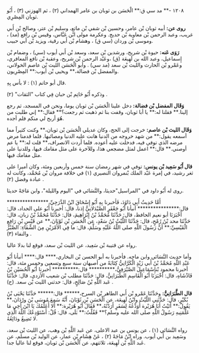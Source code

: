 ١٢٠٨ -** مد سي ق:** الْحَسَن بن ثوبان بن عامر الهمداني (٢) ، ثم الهوزني (٣) ، أَبُو ثوبان المِصْرِي.

**روى عن:** أبيه ثوبان بْن عامر، وحسين بْن شفي بْن ماتع، وسليم بْن عتر، وصالح بْن أَبي غريب، وعبد الرحمن بْن معاوية بْن حديج. وعكرمة مولى ابْن عَبَّاس، وقيس بْن رافع (مد) ، وموسى بْن وردان (سي ق) ، وهشام بْن أَبي رقية، ويزيد بْن أبي حبيب.

**رَوَى عَنه:** حيوة بْن شريح، ورشدين بْن سعد، وسعد بْن أَبي أيوب (سي) ، وضمام بْن إِسماعيل، وعبد الله بن لَهِيعَة (ق) ،وعَبْد الرحمن بْن شريح، وعقبة بْن نافع المعافري، وعَمْرو بْن الحارث والليث بْن سعد (مد سي) . وأبو الْحَسَن الليث بْن عاصم الخولاني، والمفضل بْن فضالة،** ويحيى بْن أيوب:** المِصْرِيون.

قال أبو حاتم (١) : لا بأس بِهِ.

وذكره أَبُو حَاتِم بْن حبان فِي كتاب "الثقات" (٢) .

**وَقَال المفضل بْن فضالة:** دخل علينا الْحَسَن بْن ثوبان يوما، ونحن في المسجد، ثم رجع إلينا.** فقلنا له:** يا أبا ثوبان، وقفت بنا ثم ذهبت ثم رجعت؟** فقال:** إني طلبت من هُوَ أربح لي منكم فلم أجده.

**وَقَال الليث بْن عاصم:** خرجت إلى الحج، وكان عديلي الْحَسَن بْن ثوبان،** وكنت كثيراً مما أسمعه يقول:** من شهد خروجه من الدنيا هانت عليه الدنيا ومصائبها. فلما قدمنا مرض مرضه الذي توفي فيه، فدخلت عليه أعوده. فلما أردت الانصراف،** قلت له:** يا عم أوصني.** قال:** اعمل لمثل مضجعي هذا، وللآخرة على مثل مقامك فيها، وللدنيا على مثل مقامك فيها.

**قال أَبُو سَعِيد بْن يونس:** توفي في شهر رمضان سنة خمس وأربعين ومئة، وكان أميرا على ثغر رشيد، في إمرة عَبْد الملك بْنمروان النصيري (١) في خلافة مروان بْن مُحَمَّد، وكانت له عبادة وفضل (٢) .

روى له أَبُو داود في "المراسيل"حديثا، والنَّسَائي في "اليوم والليلة"، وابن مَاجَهْ حديثا.

أَمَّا حَدِيثُ أَبِي دَاوُدَ، فَأخبرنا بِهِ أَبُو إِسْحَاقَ ابْنُ الدَّرَجِيِّ،**************** قال:**************** أنبأنا أَبُو جَعْفَرٍ الصَّيْدَلانِيُّ إذنا، قال: أخبرنا أَبُو علي الحداد، قال: أَخْبَرَنَا أبو نعيم الحافظ، قال: حَدَّثَنَا مُحَمَّدُ بْنُ إِبْرَاهِيمَ، قال: حَدَّثَنَا مُحَمَّدُ بْنُ زبان، قال: حَدَّثَنَا محد بْنُ رُمْحٍ، قال: حَدَّثَنَا اللَّيْثُ بْنُ سَعْدٍ، عن الْحَسَنِ بْنِ ثَوْبَانَ،** عن قَيْسِ بْنِ رَافِعٍ الْقَيْسِيِّ:** أَنَّ رَسُولَ اللَّهِ صلى اللَّهُ عَلَيْهِ وسَلَّمَ، قال: ما فِي الأَمْرَيْنِ مِنَ الشِّفَاءِ: الصَّبْرُ والنفاء (٣) .

رواه عن قتيبة بْن سَعِيد، عن الليث بْن سعد، فوقع لنا بدلا عاليا.

وأما حديث النَّسَائي وابن ماجه. فأخبرنا به أبو الحسن بْن البخاري،**** قال:**** أنبأنا أَبُو عَبْدِ اللَّهِ مُحَمَّدُ بْنُ أَبي زَيْدٍ الْكَرَّانِيُّ كِتَابَةً من أصبهان سنة سبع وتسعين وخمس مئة، قال: أخبرنا محمود بْنإِسْمَاعِيلَ الصَّيْرَفِيُّ،********** قال:********** أخبرنا أَبُو الْحُسَيْنِ بْنُ فَاذْشَاهِ، قال: أَخْبَرَنَا أَبُو الْقَاسِمِ الطَّبَرَانِيُّ، قال: حَدَّثَنَا مطلب بْن شعيب الأزدي، قال: حَدَّثَنَا عَبد اللَّهِ بْنُ صَالِحٍ، قال: حدثني الليث بْن سعد. (ح) .

**قال الطَّبَرَانِيُّ:** وحَدَّثَنَا عَمْرو بْن أَبي الطاهر بْن السرح،****** قال:****** حَدَّثَنَا يَحْيَى بْنُ بُكَيْرٍ، قال: حَدَّثَنِي اللَّيْثُ وابْنُ لَهِيعَة، عن الْحَسَنِ بْنِ ثَوْبَانَ، أَنَّهُ سَمِعَ مُوسَى بْنَ ورْدَانَ،** يَقُولُ:** أَتَيْتُ أَبَا هُرَيْرة أُوَدِّعُهُ لِسَفَرٍ أَرَدْتُهُ،** فَقَالَ أَبُو هُرَيْرة:** أَلا أُعَلِّمُكَ يَا ابْنَ أَخِي مَا عَلَّمَنِيهِ رَسُولُ اللَّهِ صلى الله عليه وسلم؟** فَقُلْتُ:** بَلَى، قال: قُلْ: أَسْتَوْدِعُكَ اللَّهَ الَّذِي لا تَضِيعُ ودَائِعُهُ.

رواه النَّسَائي (١) ، عن يونس بن عبد الاعلى، عن عَبد اللَّهِ بْن وهب، عن الليث بْن سعد، وسَعِيد بن أَبي أيوب. وراه ابْنُ مَاجَهْ (٢) ، عَنْ هِشَامِ بْنِ عمار، عن الوليد بْن مسلم، عن عَبد اللَّهِ بْن لَهِيعَة، ثلاثتهم، عن الْحَسَن بْن ثوبان، فوقع لنا عاليا جدا.